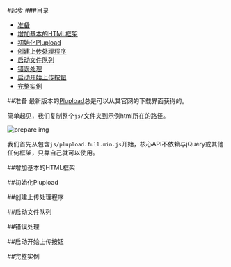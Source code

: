 #起步
###目录
* [准备](#准备)
* [增加基本的HTML框架](#增加基本的html框架)
* [初始化Plupload](#初始化plupload)
* [创建上传处理程序](#创建上传处理程序)
* [启动文件队列](#启动文件队列)
* [错误处理](#错误处理)
* [启动开始上传按钮](#启动开始上传按钮)
* [完整实例](#完整实例)

##准备
最新版本的[Plupload](http://www.plupload.com/download.php)总是可以从其官网的下载界面获得的。

简单起见，我们复制整个`js/`文件夹到示例html所在的路径。

![prepare img](https://camo.githubusercontent.com/716d59f99b288426256c053432bb6e05fed86caa/68747470733a2f2f7261772e6769746875622e636f6d2f77696b692f6d6f786965636f64652f706c75706c6f61642f47657474696e67253230537461727465642f30312d66696c652d7374727563747572652e706e67)

我们首先从包含`js/plupload.full.min.js`开始，核心API不依赖与jQuery或其他任何框架，只靠自己就可以使用。

##增加基本的HTML框架

##初始化Plupload

##创建上传处理程序

##启动文件队列

##错误处理

##启动开始上传按钮

##完整实例
